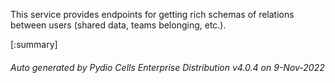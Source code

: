 






This service provides endpoints for getting rich schemas of relations between users (shared data, teams belonging, etc.).

[:summary]

###### Auto generated by Pydio Cells Enterprise Distribution v4.0.4 on 9-Nov-2022
